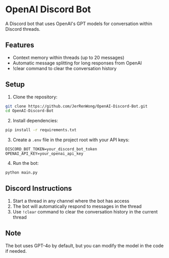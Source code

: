 # OpenAI Discord Bot

A Discord bot that uses OpenAI's GPT models for conversation within Discord threads.

## Features

- Context memory within threads (up to 20 messages)
- Automatic message splitting for long responses from OpenAI
- !clear command to clear the conversation history

## Setup

1. Clone the repository:
```bash
git clone https://github.com/JerRenWong/OpenAI-Discord-Bot.git
cd OpenAI-Discord-Bot
```

2. Install dependencies:
```bash
pip install -r requirements.txt
```

3. Create a `.env` file in the project root with your API keys:
```env
DISCORD_BOT_TOKEN=your_discord_bot_token
OPENAI_API_KEY=your_openai_api_key
```

4. Run the bot:
```bash
python main.py
```

## Discord Instructions

1. Start a thread in any channel where the bot has access
2. The bot will automatically respond to messages in the thread
3. Use `!clear` command to clear the conversation history in the current thread

## Note

The bot uses GPT-4o by default, but you can modify the model in the code if needed.

